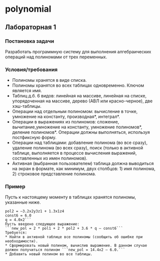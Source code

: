 # polynomial
## Лабораторная 1 
### Постановка задачи
Разработать программную систему для выполнения алгебраических операций над полиномами от трех переменных.
### Условия/требования
* Полиномы хранятся в виде списка.
* Полиномы хранятся во всех таблицах одновременно. Ключом является имя.
* Таблиц д.б. 6 видов: линейная на массиве, линейная на списке, упорядоченная на массиве, дерево (АВЛ или красно-черное), две хэш-таблицы.
* Операции над отдельным полиномом: вычисление в точке, умножение на константу, производная*, интеграл*.
* Операции в выражениях из полиномов: сложение, вычитание,умножение на константу, умножение полиномов*, деление полиномов*. Операции должны выполняться, используя постфиксную форму.
* Операции над таблицами: добавление полинома (во все сразу), удаление полинома (во всех сразу), поиск (только в активной таблице, выполняется в процессе вычисления выражений, составленных из имен полиномов).
* Активная (выбранная пользователем) таблица должна выводиться на экран в формате, как минимум, двух столбцов: 1) имя полинома, 2) строковое представление полинома.
### Пример
Пусть к настоящему моменту в таблицах хранятся полиномы, указанные ниже.
```pol1 = 3.2x2y3z1 – 1.3x1z4
pol2 = –3.2x2y3z1 + 1.3x1z4
const6 = 6.0
q = 4.0x2```
Пусть введено следующее выражение: 
```new_pol = 2 * pol1 + 2 * pol2 + 3.6 * q – const6```
Требуется:
* Найти в активной таблице все полиномы (сообщить об ошибке при необходимости).
* Сформировать новый полином, вычислив выражение. В данном случае должен получиться полином ```new_pol = 14.4x2 – 6.0.```
* Добавить новый полином во все таблицы.

